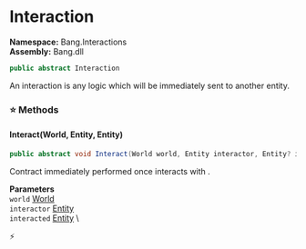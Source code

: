 # Interaction

**Namespace:** Bang.Interactions \
**Assembly:** Bang.dll

```csharp
public abstract Interaction
```

An interaction is any logic which will be immediately sent to another entity.

### ⭐ Methods
#### Interact(World, Entity, Entity)
```csharp
public abstract void Interact(World world, Entity interactor, Entity? interacted)
```

Contract immediately performed once <paramref name="interactor" /> interacts with <paramref name="interacted" />.

**Parameters** \
`world` [World](/Bang/World.html) \
`interactor` [Entity](/Bang/Entities/Entity.html) \
`interacted` [Entity](/Bang/Entities/Entity.html) \



⚡